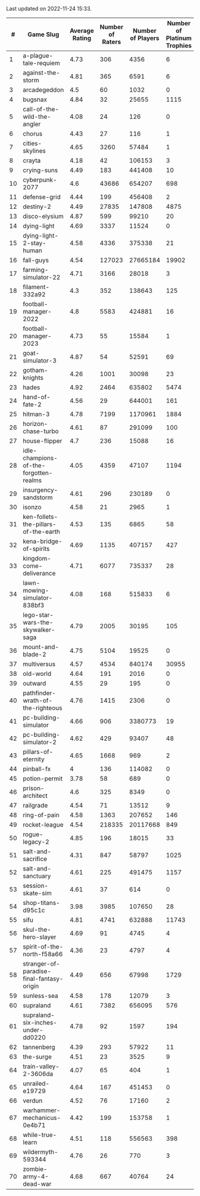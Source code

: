 Last updated on 2022-11-24 15:33.


|#|Game Slug|Average Rating|Number of Raters|Number of Players|Number of Platinum Trophies|Max Rarity (%)|
|---|---|---|---|---|---|---|
|1|a-plague-tale-requiem|4.73|306|4356|6|92|
|2|against-the-storm|4.81|365|6591|6|26|
|3|arcadegeddon|4.5|60|1032|0|94|
|4|bugsnax|4.84|32|25655|1115|97|
|5|call-of-the-wild-the-angler|4.08|24|126|0|94|
|6|chorus|4.43|27|116|1|84|
|7|cities-skylines|4.65|3260|57484|1|75|
|8|crayta|4.18|42|106153|3|23|
|9|crying-suns|4.49|183|441408|10|65|
|10|cyberpunk-2077|4.6|43686|654207|698|62|
|11|defense-grid|4.44|199|456408|2|80|
|12|destiny-2|4.49|27835|147808|4875|95|
|13|disco-elysium|4.87|599|99210|20|28|
|14|dying-light|4.69|3337|11524|0|96|
|15|dying-light-2-stay-human|4.58|4336|375338|21|0.6|
|16|fall-guys|4.54|127023|27665184|19902|4|
|17|farming-simulator-22|4.71|3166|28018|3|80|
|18|filament-332a92|4.3|352|138643|125|93|
|19|football-manager-2022|4.8|5583|424881|16|49|
|20|football-manager-2023|4.73|55|15584|1|80|
|21|goat-simulator-3|4.87|54|52591|69|90|
|22|gotham-knights|4.26|1001|30098|23|34|
|23|hades|4.92|2464|635802|5474|89|
|24|hand-of-fate-2|4.56|29|644001|161|72|
|25|hitman-3|4.78|7199|1170961|1884|48|
|26|horizon-chase-turbo|4.61|87|291099|100|83|
|27|house-flipper|4.7|236|15088|16|93|
|28|idle-champions-of-the-forgotten-realms|4.05|4359|47107|1194|0.2|
|29|insurgency-sandstorm|4.61|296|230189|0|6|
|30|isonzo|4.58|21|2965|1|61|
|31|ken-follets-the-pillars-of-the-earth|4.53|135|6865|58|49|
|32|kena-bridge-of-spirits|4.69|1135|407157|427|94|
|33|kingdom-come-deliverance|4.71|6077|735337|28|30|
|34|lawn-mowing-simulator-838bf3|4.08|168|515833|6|88|
|35|lego-star-wars-the-skywalker-saga|4.79|2005|30195|105|98|
|36|mount-and-blade-2|4.75|5104|19525|0|5|
|37|multiversus|4.57|4534|840174|30955|78|
|38|old-world|4.64|191|2016|0|86|
|39|outward|4.55|29|195|0|79|
|40|pathfinder-wrath-of-the-righteous|4.76|1415|2306|0|39|
|41|pc-building-simulator|4.66|906|3380773|19|48|
|42|pc-building-simulator-2|4.62|429|93407|48|75|
|43|pillars-of-eternity|4.65|1668|969|2|80|
|44|pinball-fx|4|136|114082|0|86|
|45|potion-permit|3.78|58|689|0|98|
|46|prison-architect|4.6|325|8349|0|38|
|47|railgrade|4.54|71|13512|9|98|
|48|ring-of-pain|4.58|1363|207652|146|96|
|49|rocket-league|4.54|218335|20117668|849|75|
|50|rogue-legacy-2|4.85|196|18015|33|0.8|
|51|salt-and-sacrifice|4.31|847|58797|1025|91|
|52|salt-and-sanctuary|4.61|225|491475|1157|83|
|53|session-skate-sim|4.61|37|614|0|27|
|54|shop-titans-d95c1c|3.98|3985|107650|28|98|
|55|sifu|4.81|4741|632888|11743|96|
|56|skul-the-hero-slayer|4.69|91|4745|4|96|
|57|spirit-of-the-north-f58a66|4.36|23|4797|4|58|
|58|stranger-of-paradise-final-fantasy-origin|4.49|656|67998|1729|98|
|59|sunless-sea|4.58|178|12079|3|37|
|60|supraland|4.61|7382|656095|576|99|
|61|supraland-six-inches-under-dd0220|4.78|92|1597|194|99|
|62|tannenberg|4.39|293|57922|11|85|
|63|the-surge|4.51|23|3525|9|94|
|64|train-valley-2-3606da|4.07|65|404|1|88|
|65|unrailed-e19729|4.64|167|451453|0|3|
|66|verdun|4.52|76|17160|2|72|
|67|warhammer-mechanicus-0e4b71|4.42|199|153758|1|24|
|68|while-true-learn|4.51|118|556563|398|93|
|69|wildermyth-593344|4.76|26|770|3|0.8|
|70|zombie-army-4-dead-war|4.68|667|40764|24|66|
